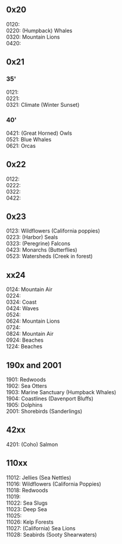 ## 0x20 

0120: \
0220: (Humpback) Whales\
0320: Mountain Lions\
0420: 

## 0x21

### 35'

0121: \
0221: \
0321: Climate (Winter Sunset)

### 40'

0421: (Great Horned) Owls\
0521: Blue Whales\
0621: Orcas

## 0x22

0122: \
0222: \
0322: \
0422: 

## 0x23

0123: Wildflowers (California poppies)\
0223: (Harbor) Seals\
0323: (Peregrine) Falcons\
0423: Monarchs (Butterflies)\
0523: Watersheds (Creek in forest)

## xx24

0124: Mountain Air\
0224: \
0324: Coast\
0424: Waves\
0524: \
0624: Mountain Lions \
0724: \
0824: Mountain Air\
0924: Beaches\
1224: Beaches

## 190x and 2001

1901: Redwoods\
1902: Sea Otters\
1903: Marine Sanctuary (Humpback Whales)\
1904: Coastlines (Davenport Bluffs)\
1905: Dolphins\
2001: Shorebirds (Sanderlings)

## 42xx

4201: (Coho) Salmon

## 110xx

11012: Jellies (Sea Nettles)\
11016: Wildflowers (California Poppies)\
11018: Redwoods\
11019: \
11022: Sea Slugs\
11023: Deep Sea\
11025: \
11026: Kelp Forests\
11027: (California) Sea Lions\
11028: Seabirds (Sooty Shearwaters)
